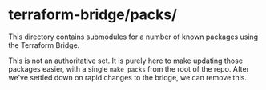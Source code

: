 # terraform-bridge/packs/

This directory contains submodules for a number of known packages using the Terraform Bridge.

This is not an authoritative set.  It is purely here to make updating those packages easier, with a single `make packs`
from the root of the repo.  After we've settled down on rapid changes to the bridge, we can remove this.

